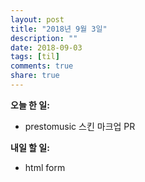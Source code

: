 ```yaml
---
layout: post
title: "2018년 9월 3일"
description: ""
date: 2018-09-03
tags: [til]
comments: true
share: true
---
```


**오늘 한 일:**

* prestomusic 스킨 마크업 PR

**내일 할 일:**

* html form